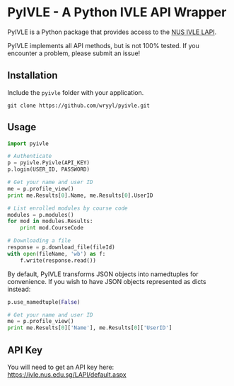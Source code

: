 # PyIVLE - A Python IVLE API Wrapper

PyIVLE is a Python package that provides access to the [NUS IVLE LAPI](https://wiki.nus.edu.sg/display/ivlelapi/IVLE+LAPI+Overview). 

PyIVLE implements all API methods, but is not 100% tested. If you encounter a problem, please submit an issue!

## Installation

Include the `pyivle` folder with your application.

```
git clone https://github.com/wryyl/pyivle.git
```

## Usage

```python
import pyivle

# Authenticate
p = pyivle.Pyivle(API_KEY)
p.login(USER_ID, PASSWORD)

# Get your name and user ID
me = p.profile_view()
print me.Results[0].Name, me.Results[0].UserID

# List enrolled modules by course code
modules = p.modules()
for mod in modules.Results:
    print mod.CourseCode

# Downloading a file
response = p.download_file(fileId)
with open(fileName, 'wb') as f:
    f.write(response.read())
```

By default, PyIVLE transforms JSON objects into namedtuples for convenience. If you wish to have JSON objects represented as dicts instead:

```python
p.use_namedtuple(False)

# Get your name and user ID
me = p.profile_view()
print me.Results[0]['Name'], me.Results[0]['UserID']
```

## API Key

You will need to get an API key here: https://ivle.nus.edu.sg/LAPI/default.aspx
